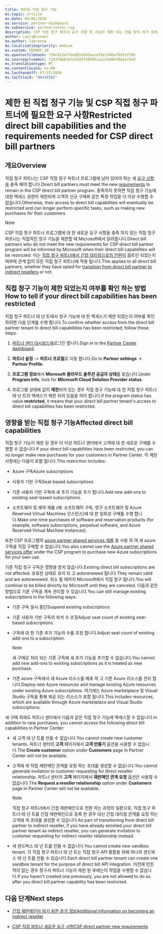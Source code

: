 ```yaml
---
title: 제한된 직접 청구 기능
ms.topic: article
ms.date: 06/05/2020
ms.service: partner-dashboard
ms.subservice: partnercenter-csp
description: CSP 직접 청구 파트너 요구 사항 및 기능이 제한 되는 것을 방지 하기 위해 수행할 작업에 대해 알아봅니다. 기능이 제한 되었는지 확인 합니다.
author: LauraBrenner
ms.author: labrenne
ms.localizationpriority: medium
ms.custom: SEOMAY.20
ms.openlocfilehash: 710c012af7ded851693eacef0e150bef897ef786
ms.sourcegitcommit: 7153f0b8c67efd35f58695ca2a7e00e70da1c5e9
ms.translationtype: MT
ms.contentlocale: ko-KR
ms.lasthandoff: 07/17/2020
ms.locfileid: "86436592"
---
```

# <a name="restricted-direct-bill-capabilities-and-the-requirements-needed-for-csp-direct-bill-partners"></a><span data-ttu-id="2256b-104">제한 된 직접 청구 기능 및 CSP 직접 청구 파트너에 필요한 요구 사항</span><span class="sxs-lookup"><span data-stu-id="2256b-104">Restricted direct bill capabilities and the requirements needed for CSP direct bill partners</span></span>  

## <a name="overview"></a><span data-ttu-id="2256b-105">개요</span><span class="sxs-lookup"><span data-stu-id="2256b-105">Overview</span></span>

<span data-ttu-id="2256b-106">직접 청구 파트너는 CSP 직접 청구 파트너 프로그램에 남아 있어야 하는 새 [요구 사항을](direct-partner-new-requirements.md) 충족 해야 합니다.</span><span class="sxs-lookup"><span data-stu-id="2256b-106">Direct bill partners must meet the new [requirements](direct-partner-new-requirements.md) to remain in the CSP direct bill partner program.</span></span> <span data-ttu-id="2256b-107">충족하지 못하면 직접 청구 기능에 대한 액세스 권한이 제한되며 고객의 신규 구매와 같은 특정 작업을 더 이상 수행할 수 없습니다.</span><span class="sxs-lookup"><span data-stu-id="2256b-107">Otherwise, their access to direct bill capabilities will eventually be restricted and can longer perform specific tasks, such as making new purchases for their customers.</span></span>

> [!Note]
> <span data-ttu-id="2256b-108">CSP 직접 청구 파트너 프로그램에 대 한 새로운 요구 사항을 충족 하지 않는 직접 청구 파트너는 직접적인 청구 기능을 제한할 때 Microsoft에서 알려줍니다.</span><span class="sxs-lookup"><span data-stu-id="2256b-108">Direct bill partners who do not meet the new requirements for CSP direct bill partner program will be informed by Microsoft when their direct bill capabilities will be restricted.</span></span> <span data-ttu-id="2256b-109">이는 [직접 청구 파트너에서 간접 대리점으로의 전환이](transition-direct-to-indirect.md) 옵트인 되었는지 여부에 관계 없이 모든 직접 청구 파트너에 적용 됩니다.</span><span class="sxs-lookup"><span data-stu-id="2256b-109">This applies to all direct bill partners, whether they have opted for [transition from direct bill partner to indirect resellers](transition-direct-to-indirect.md) or not.</span></span>  

## <a name="how-to-tell-if-your-direct-bill-capabilities-has-been-restricted"></a><span data-ttu-id="2256b-110">직접 청구 기능이 제한 되었는지 여부를 확인 하는 방법</span><span class="sxs-lookup"><span data-stu-id="2256b-110">How to tell if your direct bill capabilities has been restricted</span></span>

<span data-ttu-id="2256b-111">직접 청구 파트너 테 넌 트에서 청구 기능에 대 한 액세스가 제한 되었는지 여부를 확인 하려면 다음 단계를 수행 합니다.</span><span class="sxs-lookup"><span data-stu-id="2256b-111">To confirm whether access from the direct bill partner tenant to direct bill capabilities has been restricted, follow these steps.</span></span>

1. <span data-ttu-id="2256b-112">[파트너 센터 대시보드에](https://partner.microsoft.com/dashboard)로그인 합니다.</span><span class="sxs-lookup"><span data-stu-id="2256b-112">Sign in to the [Partner Center dashboard](https://partner.microsoft.com/dashboard).</span></span>

2. <span data-ttu-id="2256b-113">**파트너 설정**  ->  **파트너 프로필**로 이동 합니다.</span><span class="sxs-lookup"><span data-stu-id="2256b-113">Go to **Partner settings** -> **Partner Profile**.</span></span>

3. <span data-ttu-id="2256b-114">**프로그램 정보**에서 **Microsoft 클라우드 솔루션 공급자 상태**를 찾습니다.</span><span class="sxs-lookup"><span data-stu-id="2256b-114">Under **Program info**, look for **Microsoft Cloud Solution Provider status**.</span></span>

4. <span data-ttu-id="2256b-115">프로그램 상태에 값이 **제한**되어 있는 경우 직접 청구 기능에 대 한 직접 청구 파트너 테 넌 트의 액세스가 제한 되어 있음을 의미 합니다.</span><span class="sxs-lookup"><span data-stu-id="2256b-115">If the program status has value **restricted**, it means that your direct bill partner tenant's access to direct bill capabilities has been restricted.</span></span>

## <a name="affected-direct-bill-capabilities"></a><span data-ttu-id="2256b-116">영향을 받는 직접 청구 기능</span><span class="sxs-lookup"><span data-stu-id="2256b-116">Affected direct bill capabilities</span></span>

<span data-ttu-id="2256b-117">직접 청구 기능이 제한 된 경우 더 이상 파트너 센터에서 고객에 대 한 새로운 구매를 수행할 수 없습니다.</span><span class="sxs-lookup"><span data-stu-id="2256b-117">If your direct bill capabilities have been restricted, you can no longer make new purchases for your customers in Partner Center.</span></span> <span data-ttu-id="2256b-118">이 제한 사항에는 다음이 포함 됩니다.</span><span class="sxs-lookup"><span data-stu-id="2256b-118">This restriction includes:</span></span>

- <span data-ttu-id="2256b-119">Azure 구독</span><span class="sxs-lookup"><span data-stu-id="2256b-119">Azure subscriptions</span></span>

- <span data-ttu-id="2256b-120">사용자 기반 구독</span><span class="sxs-lookup"><span data-stu-id="2256b-120">Seat-based subscriptions</span></span>

- <span data-ttu-id="2256b-121">기존 사용자 기반 구독에 새 추가 기능을 추가 합니다.</span><span class="sxs-lookup"><span data-stu-id="2256b-121">Add new add-ons to existing seat-based subscriptions.</span></span>

- <span data-ttu-id="2256b-122">소프트웨어 및 예약 제품 (예: 소프트웨어 구독, 영구 소프트웨어 및 Azure Reserved Virtual Machines 인스턴스)에 대 한 일회성 구매를 수행 합니다.</span><span class="sxs-lookup"><span data-stu-id="2256b-122">Make one-time purchases of software and reservation products (for example, software subscriptions, perpetual software, and Azure Reserved Virtual Machine instances).</span></span>

<span data-ttu-id="2256b-123">또한 CSP 프로그램의 [azure partner shared services 제품](shared-services.md) 을 사용 하 여 새 azure 구독을 직접 구매할 수 없습니다.</span><span class="sxs-lookup"><span data-stu-id="2256b-123">You also cannot use the [Azure partner shared services offer](shared-services.md) under the CSP program to purchase new Azure subscriptions for your own use.</span></span>

<span data-ttu-id="2256b-124">기존 직접 청구 구독은 영향을 받지 않습니다.</span><span class="sxs-lookup"><span data-stu-id="2256b-124">Existing direct bill subscriptions are not affected.</span></span> <span data-ttu-id="2256b-125">유효한 상태로 유지 되 고 autorenewed 됩니다.</span><span class="sxs-lookup"><span data-stu-id="2256b-125">They remain valid and are autorenewed.</span></span> <span data-ttu-id="2256b-126">취소 될 때까지 Microsoft에서 직접 청구 됩니다.</span><span class="sxs-lookup"><span data-stu-id="2256b-126">You will continue to be billed directly by Microsoft until they are canceled.</span></span> <span data-ttu-id="2256b-127">다음과 같은 방법으로 기존 구독을 계속 관리할 수 있습니다.</span><span class="sxs-lookup"><span data-stu-id="2256b-127">You can still manage existing subscriptions in the following ways:</span></span>

- <span data-ttu-id="2256b-128">기존 구독 일시 중단</span><span class="sxs-lookup"><span data-stu-id="2256b-128">Suspend existing subscriptions</span></span>

- <span data-ttu-id="2256b-129">기존 사용자 기반 구독의 좌석 수 조정</span><span class="sxs-lookup"><span data-stu-id="2256b-129">Adjust seat count of existing seat-based subscriptions</span></span>

- <span data-ttu-id="2256b-130">구독에 대 한 기존 추가 기능의 수를 조정 합니다.</span><span class="sxs-lookup"><span data-stu-id="2256b-130">Adjust seat count of existing add-ons to a subscription.</span></span> 
 
    >[!Note] 
    ><span data-ttu-id="2256b-131">새 구매로 처리 되는 기존 구독에 새 추가 기능을 추가할 수 없습니다.</span><span class="sxs-lookup"><span data-stu-id="2256b-131">You cannot add new add-ons to existing subscriptions as it is treated as new purchase.</span></span>

- <span data-ttu-id="2256b-132">기존 azure 구독에서 새 Azure 리소스를 배포 하 고 기존 Azure 리소스를 관리 합니다.</span><span class="sxs-lookup"><span data-stu-id="2256b-132">Deploy new Azure resources and manage existing Azure resources under existing Azure subscriptions.</span></span> <span data-ttu-id="2256b-133">여기에는 Azure marketplace 및 Visual Studio 구독을 통해 제공 되는 리소스가 포함 됩니다.</span><span class="sxs-lookup"><span data-stu-id="2256b-133">This includes resources, which are available through Azure marketplace and Visual Studio subscriptions.</span></span>

<span data-ttu-id="2256b-134">새 구매 외에도 파트너 센터에서 다음과 같은 직접 청구 기능에 액세스할 수 없습니다.</span><span class="sxs-lookup"><span data-stu-id="2256b-134">In addition to new purchases, you cannot access the following direct bill capabilities in Partner Center:</span></span>

- <span data-ttu-id="2256b-135">새 고객 테 넌 트를 만들 수 없습니다.</span><span class="sxs-lookup"><span data-stu-id="2256b-135">You cannot create new customer tenants.</span></span> <span data-ttu-id="2256b-136">파트너 센터의 **고객** 페이지에서 **고객 만들기** 옵션을 사용할 수 없습니다.</span><span class="sxs-lookup"><span data-stu-id="2256b-136">The **Create customer** option under **Customers** page in Partner Center will not be available.</span></span>

- <span data-ttu-id="2256b-137">고객에 게 직접 재판매인 관계를 요청 하는 초대를 생성할 수 없습니다.</span><span class="sxs-lookup"><span data-stu-id="2256b-137">You cannot generate invitation to customer requesting for direct reseller relationship.</span></span> <span data-ttu-id="2256b-138">파트너 센터의 **고객** 페이지에서 **재판매인 관계 요청** 옵션은 사용할 수 없습니다.</span><span class="sxs-lookup"><span data-stu-id="2256b-138">The **Request a reseller relationship** option under **Customers** page in Partner Center will not be available.</span></span>

    >[!NOTE]
    ><span data-ttu-id="2256b-139">직접 청구 파트너에서 간접 재판매인으로 전환 하는 과정의 일환으로, 직접 청구 파트너 테 넌 트를 간접 재판매인으로 등록 한 경우 대신 간접 대리점 관계를 요청 하는 고객에 게 초대를 생성할 수 있습니다.</span><span class="sxs-lookup"><span data-stu-id="2256b-139">As part of transitioning from direct bill partner to indirect reseller, if you have already enrolled your direct bill partner tenant as indirect reseller, you can generate invitation to customer requesting for indirect reseller relationship instead.</span></span>

- <span data-ttu-id="2256b-140">새 샌드박스 테 넌 트를 만들 수 없습니다.</span><span class="sxs-lookup"><span data-stu-id="2256b-140">You cannot create new sandbox tenant.</span></span> <span data-ttu-id="2256b-141">각 직접 청구 파트너 테 넌 트는 직접 청구 API 통합을 위해 하나의 샌드박스 테 넌 트를 만들 수 있습니다.</span><span class="sxs-lookup"><span data-stu-id="2256b-141">Each direct bill partner tenant can create one sandbox tenant for the purpose of direct bill API integration.</span></span> <span data-ttu-id="2256b-142">이전에 만든 적이 없는 경우 청구서 파트너 기능이 제한 된 후에는이 작업을 수행할 수 없습니다.</span><span class="sxs-lookup"><span data-stu-id="2256b-142">If you haven't created one previously, you are not allowed to do so after you direct bill partner capability has been restricted.</span></span>  

## <a name="next-steps"></a><span data-ttu-id="2256b-143">다음 단계</span><span class="sxs-lookup"><span data-stu-id="2256b-143">Next steps</span></span>

- [<span data-ttu-id="2256b-144">간접 재판매인이 되기 위한 추가 정보</span><span class="sxs-lookup"><span data-stu-id="2256b-144">Additional information on becoming an indirect reseller</span></span>](https://assetsprod.microsoft.com/csp-directbill-to-indirect-transition.pdf)

- [<span data-ttu-id="2256b-145">CSP 직접 파트너 새로운 요구 사항</span><span class="sxs-lookup"><span data-stu-id="2256b-145">CSP direct partner new requirements</span></span>](direct-partner-new-requirements.md)